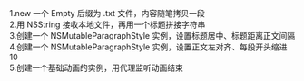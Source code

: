 1.new 一个 Empty 后缀为 .txt 文件，内容随笔拷贝一段</br>
2.用 NSString 接收本地文件，再用一个标题拼接字符串</br>
3.创建一个 NSMutableParagraphStyle 实例，设置标题居中、标题距离正文间隔</br>
4.创建一个 NSMutableParagraphStyle 实例，设置正文左对齐、每段开头缩进 10</br>
5.创建一个基础动画的实例，用代理监听动画结束</br>
